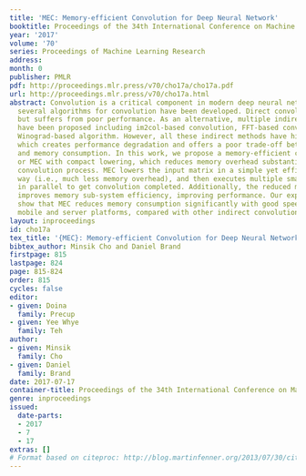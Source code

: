 ```yaml
---
title: 'MEC: Memory-efficient Convolution for Deep Neural Network'
booktitle: Proceedings of the 34th International Conference on Machine Learning
year: '2017'
volume: '70'
series: Proceedings of Machine Learning Research
address: 
month: 0
publisher: PMLR
pdf: http://proceedings.mlr.press/v70/cho17a/cho17a.pdf
url: http://proceedings.mlr.press/v70/cho17a.html
abstract: Convolution is a critical component in modern deep neural networks, thus
  several algorithms for convolution have been developed. Direct convolution is simple
  but suffers from poor performance. As an alternative, multiple indirect methods
  have been proposed including im2col-based convolution, FFT-based convolution, or
  Winograd-based algorithm. However, all these indirect methods have high memory overhead,
  which creates performance degradation and offers a poor trade-off between performance
  and memory consumption. In this work, we propose a memory-efficient convolution
  or MEC with compact lowering, which reduces memory overhead substantially and accelerates
  convolution process. MEC lowers the input matrix in a simple yet efficient/compact
  way (i.e., much less memory overhead), and then executes multiple small matrix multiplications
  in parallel to get convolution completed. Additionally, the reduced memory footprint
  improves memory sub-system efficiency, improving performance. Our experimental results
  show that MEC reduces memory consumption significantly with good speedup on both
  mobile and server platforms, compared with other indirect convolution algorithms.
layout: inproceedings
id: cho17a
tex_title: '{MEC}: Memory-efficient Convolution for Deep Neural Network'
bibtex_author: Minsik Cho and Daniel Brand
firstpage: 815
lastpage: 824
page: 815-824
order: 815
cycles: false
editor:
- given: Doina
  family: Precup
- given: Yee Whye
  family: Teh
author:
- given: Minsik
  family: Cho
- given: Daniel
  family: Brand
date: 2017-07-17
container-title: Proceedings of the 34th International Conference on Machine Learning
genre: inproceedings
issued:
  date-parts:
  - 2017
  - 7
  - 17
extras: []
# Format based on citeproc: http://blog.martinfenner.org/2013/07/30/citeproc-yaml-for-bibliographies/
---
```

